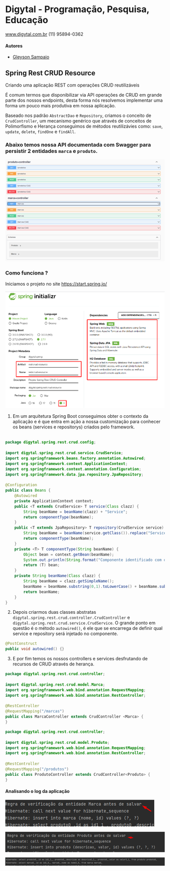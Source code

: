 # Digytal - Programação, Pesquisa, Educação
www.digytal.com.br
(11) 95894-0362

#### Autores
- [Gleyson Sampaio](https://github.com/glysns)

## Spring Rest CRUD Resource
Criando uma aplicação REST com operações CRUD reutilizáveis

É comum termos que disponibilizar via API operações de CRUD em grande parte dos nossos endpoints, desta forma nós resolvemos implementar uma forma um pouco mais produtiva em nossa aplicação.

Baseado nos padrão `AbstractDao` e `Repository`, criamos o conceito de `CrudController`, um mecanismo genérico que através de conceitos de Polimorfismo e Herança conseguimos de métodos reutilizávies como: `save`, `update`, `delete`, `findOne` e `findAll`.

### Abaixo temos nossa API documentada com Swagger para persistir 2 entidades `marca` e `produto`.


![](/img/swagger.png "Bens criados")

### Como funciona ?
Iniciamos o projeto no site https://start.spring.io/

![](/img/start.png "Start")

1. Em um arquitetura Spring Boot conseguimos obter o contexto da aplicação e é que entra em ação a nossa customização para conhecer os beans (services e repositorys) criados pelo framework.

```java

package digytal.spring.rest.crud.config;

import digytal.spring.rest.crud.service.CrudService;
import org.springframework.beans.factory.annotation.Autowired;
import org.springframework.context.ApplicationContext;
import org.springframework.context.annotation.Configuration;
import org.springframework.data.jpa.repository.JpaRepository;

@Configuration
public class Beans {
    @Autowired
    private ApplicationContext context;
    public <T extends CrudService> T service(Class clazz) {
        String beanName = beanName(clazz) + "Service";
        return componentType(beanName);
    }
    public <T extends JpaRepository> T repository(CrudService service) {
        String beanName = beanName(service.getClass()).replace("Service","Repository");
        return componentType(beanName);
    }
    private <T> T componentType(String beanName) {
        Object bean = context.getBean(beanName);
        System.out.println(String.format("Componente identificado com o nome: %s localizado em: %s", beanName,  bean.toString()));
        return (T) bean;
    }
    private String beanName(Class clazz) {
        String beanName = clazz.getSimpleName();
        beanName = beanName.substring(0,1).toLowerCase() + beanName.substring(1,beanName.length());
        return beanName;
    }
}

```
2. Depois criarmos duas classes abstratas  `digytal.spring.rest.crud.controller.CrudController` e `digytal.spring.rest.crud.service.CrudService`. O grande ponto em questão é o método `autowired()`, é ele que se encarrega de definir qual service e repository será injetado no componente.
``` java
@PostConstruct
public void autowired() {}
```

3. E por fim temos os nossos controllers e services desfrutando de recursos de CRUD através de herança.
``` java
package digytal.spring.rest.crud.controller;

import digytal.spring.rest.crud.model.Marca;
import org.springframework.web.bind.annotation.RequestMapping;
import org.springframework.web.bind.annotation.RestController;

@RestController
@RequestMapping("/marcas")
public class MarcaController extends CrudController <Marca> {
}
```

``` java
package digytal.spring.rest.crud.controller;

import digytal.spring.rest.crud.model.Produto;
import org.springframework.web.bind.annotation.RequestMapping;
import org.springframework.web.bind.annotation.RestController;

@RestController
@RequestMapping("/produtos")
public class ProdutoController extends CrudController<Produto> {
}

```

#### Analisando o log da aplicação
![](/img/save_marca.png "Save Marca")

![](/img/save_produto.png "Save Produto")

![](/img/selects.png "Selects")

